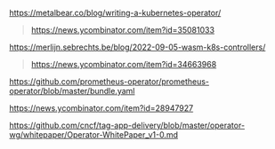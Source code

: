 https://metalbear.co/blog/writing-a-kubernetes-operator/
> https://news.ycombinator.com/item?id=35081033

https://merlijn.sebrechts.be/blog/2022-09-05-wasm-k8s-controllers/
> https://news.ycombinator.com/item?id=34663968

https://github.com/prometheus-operator/prometheus-operator/blob/master/bundle.yaml

https://news.ycombinator.com/item?id=28947927

https://github.com/cncf/tag-app-delivery/blob/master/operator-wg/whitepaper/Operator-WhitePaper_v1-0.md